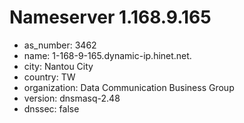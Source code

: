 # Nameserver 1.168.9.165

* as_number: 3462
* name: 1-168-9-165.dynamic-ip.hinet.net.
* city: Nantou City
* country: TW
* organization: Data Communication Business Group
* version: dnsmasq-2.48
* dnssec: false
